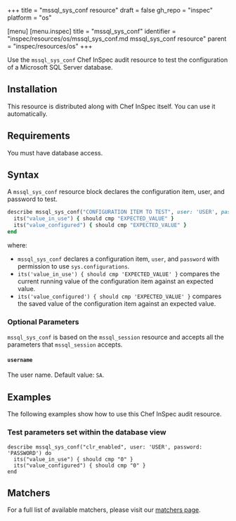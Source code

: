 +++
title = "mssql_sys_conf resource"
draft = false
gh_repo = "inspec"
platform = "os"

[menu]
  [menu.inspec]
    title = "mssql_sys_conf"
    identifier = "inspec/resources/os/mssql_sys_conf.md mssql_sys_conf resource"
    parent = "inspec/resources/os"
+++

Use the `mssql_sys_conf` Chef InSpec audit resource to test the configuration of a Microsoft SQL Server database.

## Installation

This resource is distributed along with Chef InSpec itself. You can use it automatically.

## Requirements

You must have database access.

## Syntax

A `mssql_sys_conf` resource block declares the configuration item, user, and password to test.

```ruby
describe mssql_sys_conf("CONFIGURATION ITEM TO TEST", user: 'USER', password: 'PASSWORD') do
  its("value_in_use") { should cmp "EXPECTED_VALUE" }
  its("value_configured") { should cmp "EXPECTED_VALUE" }
end
```

where:

- `mssql_sys_conf` declares a configuration item, `user`, and `password` with permission to use `sys.configurations`.
- `its('value_in_use') { should cmp 'EXPECTED_VALUE' }` compares the current running value of the configuration item against an expected value.
- `its('value_configured') { should cmp 'EXPECTED_VALUE' }` compares the saved value of the configuration item against an expected value.

### Optional Parameters

`mssql_sys_conf` is based on the `mssql_session` resource and accepts all the parameters that `mssql_session` accepts.

#### `username`

The user name. Default value: `SA`.

## Examples

The following examples show how to use this Chef InSpec audit resource.

### Test parameters set within the database view

    describe mssql_sys_conf("clr_enabled", user: 'USER', password: 'PASSWORD') do
      its("value_in_use") { should cmp "0" }
      its("value_configured") { should cmp "0" }
    end

## Matchers

For a full list of available matchers, please visit our [matchers page](/inspec/matchers/).
